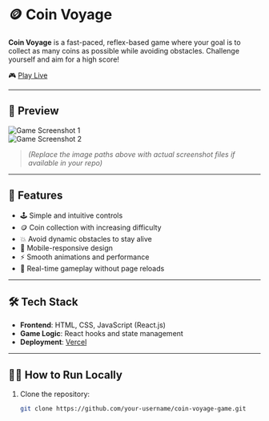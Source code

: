 # 🪙 Coin Voyage

**Coin Voyage** is a fast-paced, reflex-based game where your goal is to collect as many coins as possible while avoiding obstacles. Challenge yourself and aim for a high score!

🎮 [Play Live](https://coin-voyage-game.vercel.app)

---

## 📸 Preview

![Game Screenshot 1](./screenshots/screenshot1.png)  
![Game Screenshot 2](./screenshots/screenshot2.png)

> *(Replace the image paths above with actual screenshot files if available in your repo)*

---

## 🚀 Features

- 🕹️ Simple and intuitive controls
- 🪙 Coin collection with increasing difficulty
- 💥 Avoid dynamic obstacles to stay alive
- 📱 Mobile-responsive design
- ⚡ Smooth animations and performance
- 🔁 Real-time gameplay without page reloads

---

## 🛠️ Tech Stack

- **Frontend**: HTML, CSS, JavaScript (React.js)
- **Game Logic**: React hooks and state management
- **Deployment**: [Vercel](https://vercel.com)

---

## 🧑‍💻 How to Run Locally

1. Clone the repository:
   ```bash
   git clone https://github.com/your-username/coin-voyage-game.git
